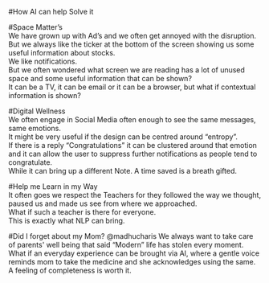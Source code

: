 #How AI can help Solve it  

#Space Matter’s  
We have grown up with Ad’s and we often get annoyed with the disruption.  
But we always like the ticker at the bottom of the screen showing us some useful information about stocks.  
We like notifications.   
But we often wondered what screen we are reading has a lot of unused space and some useful information that can be shown?  
It can be a TV, it can be email or it can be a browser, but what if contextual information is shown?  

#Digital Wellness  
We often engage in Social Media often enough to see the same messages, same emotions.  
It might be very useful if the design can be centred around “entropy”.  
If there is a reply “Congratulations” it can be clustered around that emotion and it can allow the user to suppress further notifications as people tend to congratulate.  
While it can bring up a different Note. 
A time saved is a breath gifted.  

#Help me Learn in my Way  
It often goes we respect the Teachers for they followed the way we thought, paused us and made us see from where we approached.   
What if such a  teacher is there for everyone.  
This is exactly what NLP can bring.

#Did I forget about my Mom? @madhucharis 
We always want to take care of parents' well being that said “Modern” life has stolen every moment. What if an everyday experience can be brought via AI, where a gentle voice reminds mom to take the medicine and she acknowledges using the same. A feeling of completeness is worth it.

